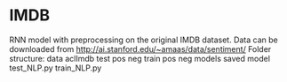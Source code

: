 # IMDB
RNN model with preprocessing on the original IMDB dataset.
Data can be downloaded from http://ai.stanford.edu/~amaas/data/sentiment/
Folder structure:
data
  aclImdb
    test
      pos
      neg
    train
      pos
      neg
models
  saved model
test_NLP.py
train_NLP.py
      
    

